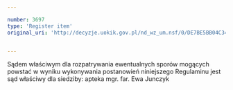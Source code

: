 ```yaml
---

number: 3697
type: 'Register item'
original_uri: 'http://decyzje.uokik.gov.pl/nd_wz_um.nsf/0/DE7BE5BB04C34373C1257A7500267566?OpenDocument'


---
```


Sądem właściwym dla rozpatrywania ewentualnych sporów mogących powstać w wyniku wykonywania postanowień niniejszego Regulaminu jest sąd właściwy dla siedziby: apteka mgr. far. Ewa Junczyk
